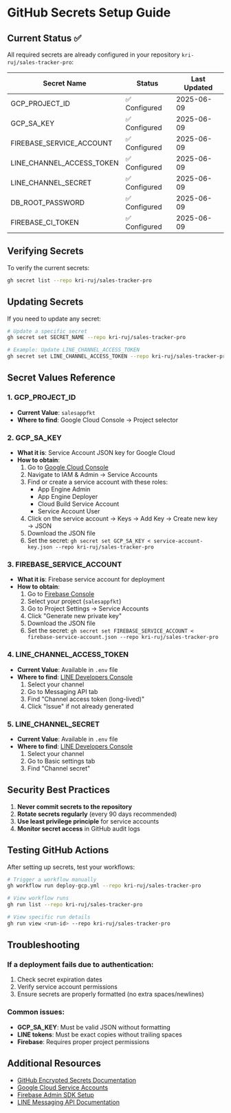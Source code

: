 # GitHub Secrets Setup Guide

## Current Status ✅

All required secrets are already configured in your repository `kri-ruj/sales-tracker-pro`:

| Secret Name | Status | Last Updated |
|------------|--------|--------------|
| GCP_PROJECT_ID | ✅ Configured | 2025-06-09 |
| GCP_SA_KEY | ✅ Configured | 2025-06-09 |
| FIREBASE_SERVICE_ACCOUNT | ✅ Configured | 2025-06-09 |
| LINE_CHANNEL_ACCESS_TOKEN | ✅ Configured | 2025-06-09 |
| LINE_CHANNEL_SECRET | ✅ Configured | 2025-06-09 |
| DB_ROOT_PASSWORD | ✅ Configured | 2025-06-09 |
| FIREBASE_CI_TOKEN | ✅ Configured | 2025-06-09 |

## Verifying Secrets

To verify the current secrets:

```bash
gh secret list --repo kri-ruj/sales-tracker-pro
```

## Updating Secrets

If you need to update any secret:

```bash
# Update a specific secret
gh secret set SECRET_NAME --repo kri-ruj/sales-tracker-pro

# Example: Update LINE_CHANNEL_ACCESS_TOKEN
gh secret set LINE_CHANNEL_ACCESS_TOKEN --repo kri-ruj/sales-tracker-pro
```

## Secret Values Reference

### 1. GCP_PROJECT_ID
- **Current Value**: `salesappfkt`
- **Where to find**: Google Cloud Console → Project selector

### 2. GCP_SA_KEY
- **What it is**: Service Account JSON key for Google Cloud
- **How to obtain**:
  1. Go to [Google Cloud Console](https://console.cloud.google.com)
  2. Navigate to IAM & Admin → Service Accounts
  3. Find or create a service account with these roles:
     - App Engine Admin
     - App Engine Deployer
     - Cloud Build Service Account
     - Service Account User
  4. Click on the service account → Keys → Add Key → Create new key → JSON
  5. Download the JSON file
  6. Set the secret: `gh secret set GCP_SA_KEY < service-account-key.json --repo kri-ruj/sales-tracker-pro`

### 3. FIREBASE_SERVICE_ACCOUNT
- **What it is**: Firebase service account for deployment
- **How to obtain**:
  1. Go to [Firebase Console](https://console.firebase.google.com)
  2. Select your project (`salesappfkt`)
  3. Go to Project Settings → Service Accounts
  4. Click "Generate new private key"
  5. Download the JSON file
  6. Set the secret: `gh secret set FIREBASE_SERVICE_ACCOUNT < firebase-service-account.json --repo kri-ruj/sales-tracker-pro`

### 4. LINE_CHANNEL_ACCESS_TOKEN
- **Current Value**: Available in `.env` file
- **Where to find**: [LINE Developers Console](https://developers.line.biz)
  1. Select your channel
  2. Go to Messaging API tab
  3. Find "Channel access token (long-lived)"
  4. Click "Issue" if not already generated

### 5. LINE_CHANNEL_SECRET
- **Current Value**: Available in `.env` file
- **Where to find**: [LINE Developers Console](https://developers.line.biz)
  1. Select your channel
  2. Go to Basic settings tab
  3. Find "Channel secret"

## Security Best Practices

1. **Never commit secrets to the repository**
2. **Rotate secrets regularly** (every 90 days recommended)
3. **Use least privilege principle** for service accounts
4. **Monitor secret access** in GitHub audit logs

## Testing GitHub Actions

After setting up secrets, test your workflows:

```bash
# Trigger a workflow manually
gh workflow run deploy-gcp.yml --repo kri-ruj/sales-tracker-pro

# View workflow runs
gh run list --repo kri-ruj/sales-tracker-pro

# View specific run details
gh run view <run-id> --repo kri-ruj/sales-tracker-pro
```

## Troubleshooting

### If a deployment fails due to authentication:
1. Check secret expiration dates
2. Verify service account permissions
3. Ensure secrets are properly formatted (no extra spaces/newlines)

### Common issues:
- **GCP_SA_KEY**: Must be valid JSON without formatting
- **LINE tokens**: Must be exact copies without trailing spaces
- **Firebase**: Requires proper project permissions

## Additional Resources

- [GitHub Encrypted Secrets Documentation](https://docs.github.com/en/actions/security-guides/encrypted-secrets)
- [Google Cloud Service Accounts](https://cloud.google.com/iam/docs/service-accounts)
- [Firebase Admin SDK Setup](https://firebase.google.com/docs/admin/setup)
- [LINE Messaging API Documentation](https://developers.line.biz/en/docs/messaging-api/)